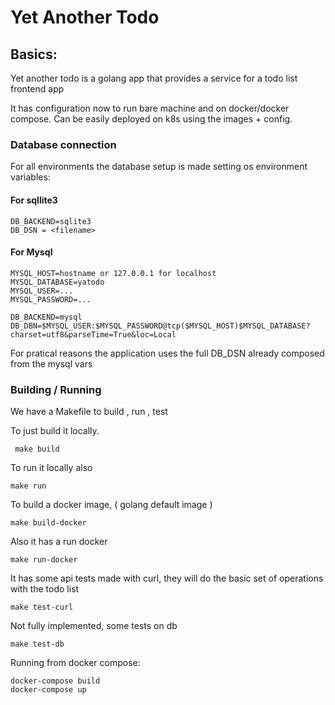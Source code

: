 # Yet Another Todo 

## Basics:

Yet another todo is a golang app that provides a service for a todo list frontend app

It has configuration now to run bare machine and on docker/docker compose. Can be easily 
deployed on k8s using the images + config.

### Database connection

For all environments the database setup is made setting os environment variables:

#### For sqllite3

    DB_BACKEND=sqlite3
    DB_DSN = <filename>  
    
#### For Mysql

    MYSQL_HOST=hostname or 127.0.0.1 for localhost
    MYSQL_DATABASE=yatodo
    MYSQL_USER=...
    MYSQL_PASSWORD=...
    
    DB_BACKEND=mysql
    DB_DBN=$MYSQL_USER:$MYSQL_PASSWORD@tcp($MYSQL_HOST)$MYSQL_DATABASE?charset=utf8&parseTime=True&loc=Local
    
 For pratical reasons the application uses the full DB_DSN already composed from the mysql vars
 
 ### Building / Running

 We have a Makefile to build , run , test
 
 To just build it locally. 
    
     make build 

 To run it locally also
    
    make run
    
 To build a docker image, ( golang default image )
 
    make build-docker
    
 Also it has a run docker
 
    make run-docker
    
 It has some api tests made with curl, they will do the basic set of operations with the todo list
 
    make test-curl
    
 Not fully implemented, some tests on db
 
    make test-db
    
 
 Running from docker compose:
 
    docker-compose build
    docker-compose up
    
 
